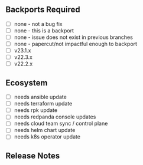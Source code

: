 <!--
See https://github.com/redpanda-data/redpanda/blob/dev/CONTRIBUTING.md##pull-request-body
for more details and examples of what is expected in a PR body.

Content in this top section is REQUIRED. Describe, in plain language, the motivation
behind the change (bug fix, feature, improvement) in this PR and how the included
commits address it.

Add the GitHub keyword `Fixes` to link to bug(s) this PR will fix, e.g.
  Fixes #ISSUE-NUMBER, Fixes #ISSUE-NUMBER, ...

If this PR is a backport, link to the original with `Backport of PR`, e.g.
  Backport of PR #PR-NUMBER
-->

## Backports Required

<!-- Checking at least one of the checkboxes is REQUIRED if this PR is not a backport. -->

- [ ] none - not a bug fix
- [ ] none - this is a backport
- [ ] none - issue does not exist in previous branches
- [ ] none - papercut/not impactful enough to backport
- [ ] v23.1.x
- [ ] v22.3.x
- [ ] v22.2.x

## Ecosystem

<!--

Content in this section is OPTIONAL.

Describe, in plain language, how this PR affects an end-user. Explain
topic flags, configuration flags, command line flags, deprecation
policies, etc. that are added or modified. Don't ship user breaking
changes. Ask the @redpanda-data/product team if you need help with user
visible changes.

-->

- [ ] needs ansible update
- [ ] needs terraform update
- [ ] needs rpk update
- [ ] needs redpanda console updates
- [ ] needs cloud team sync / control plane
- [ ] needs helm chart update
- [ ] needs k8s operator update

## Release Notes

<!--
If the changes in this PR do not need to be mentioned in the release
notes, then don't add a sub-section and simply list `none`, e.g.

* none

Otherwise, adding a sub-section or `none` is REQUIRED if the PR is not a backport PR.
If this is a backport PR, adding contents to this section will override
the release notes section inherited from the original PR to dev.

Add one or more of the sub-sections with a short description bullet
point of the change, e.g.

### Bug Fixes

* Short description of the bug fix if this is a PR to `dev` branch.

### Features

* Short description of the feature. Explain how to configure.

### Improvements

* Short description of how this PR improves existing behavior.

-->
